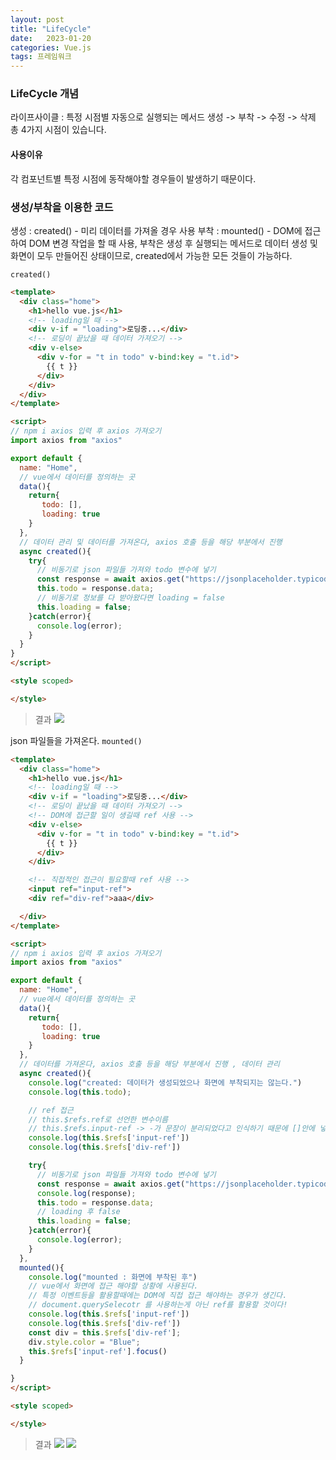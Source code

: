 ```yaml
---
layout: post
title: "LifeCycle"
date:   2023-01-20
categories: Vue.js
tags: 프레임워크
---
```


### LifeCycle 개념
라이프사이클 : 특정 시점별 자동으로 실행되는 메서드
생성 -> 부착 -> 수정 -> 삭제 총 4가지 시점이 있습니다.

#### 사용이유
각 컴포넌트별 특정 시점에 동작해야할 경우들이 발생하기 때문이다.

### 생성/부착을 이용한 코드
생성 : created() - 미리 데이터를 가져올 경우 사용
부착 : mounted() - DOM에 접근하여 DOM 변경 작업을 할 때 사용, 부착은 생성 후 실행되는 메서드로 데이터 생성 및 화면이 모두 만들어진 상태이므로, created에서 가능한 모든 것들이 가능하다.

`created()`
```html
<template>
  <div class="home">
    <h1>hello vue.js</h1>
    <!-- loading일 때 -->
    <div v-if = "loading">로딩중...</div>
    <!-- 로딩이 끝났을 때 데이터 가져오기 -->
    <div v-else>  
      <div v-for = "t in todo" v-bind:key = "t.id">
        {{ t }}
      </div>
    </div>
  </div>
</template>

<script>
// npm i axios 입력 후 axios 가져오기
import axios from "axios"

export default {
  name: "Home",
  // vue에서 데이터를 정의하는 곳
  data(){
    return{
       todo: [],
       loading: true
    }
  },
  // 데이터 관리 및 데이터를 가져온다, axios 호출 등을 해당 부분에서 진행 
  async created(){
    try{
      // 비동기로 json 파일들 가져와 todo 변수에 넣기
      const response = await axios.get("https://jsonplaceholder.typicode.com/todos/");
      this.todo = response.data;
      // 비동기로 정보를 다 받아왔다면 loading = false
      this.loading = false;
    }catch(error){
      console.log(error);
    }
  }
}
</script>

<style scoped>

</style>
```

>결과
![](https://images.velog.io/images/dev-hoon/post/fce53d5d-df93-469d-81f4-6106ad50517b/image.png)

json 파일들을 가져온다.
`mounted()`
```html
<template>
  <div class="home">
    <h1>hello vue.js</h1>
    <!-- loading일 때 -->
    <div v-if = "loading">로딩중...</div>
    <!-- 로딩이 끝났을 때 데이터 가져오기 -->
    <!-- DOM에 접근할 일이 생길때 ref 사용 -->
    <div v-else>  
      <div v-for = "t in todo" v-bind:key = "t.id">
        {{ t }}
      </div>
    </div>

    <!-- 직접적인 접근이 필요할때 ref 사용 -->
    <input ref="input-ref">
    <div ref="div-ref">aaa</div>

  </div>
</template>

<script>
// npm i axios 입력 후 axios 가져오기
import axios from "axios"

export default {
  name: "Home",
  // vue에서 데이터를 정의하는 곳
  data(){
    return{
       todo: [],
       loading: true
    }
  },
  // 데이터를 가져온다, axios 호출 등을 해당 부분에서 진행 , 데이터 관리
  async created(){
    console.log("created: 데이터가 생성되었으나 화면에 부착되지는 않는다.")
    console.log(this.todo);

    // ref 접근
    // this.$refs.ref로 선언한 변수이름
    // this.$refs.input-ref -> -가 문장이 분리되었다고 인식하기 때문에 []안에 넣어서 객체에 접근
    console.log(this.$refs['input-ref'])
    console.log(this.$refs['div-ref'])

    try{
      // 비동기로 json 파일들 가져와 todo 변수에 넣기
      const response = await axios.get("https://jsonplaceholder.typicode.com/todos/");
      console.log(response);
      this.todo = response.data;
      // loading 후 false
      this.loading = false;
    }catch(error){
      console.log(error);
    }
  },
  mounted(){
    console.log("mounted : 화면에 부착된 후")
    // vue에서 화면에 접근 해야할 상황에 사용된다.
    // 특정 이벤트등을 활용할때에는 DOM에 직접 접근 해야하는 경우가 생긴다.
    // document.querySelecotr 를 사용하는게 아닌 ref를 활용할 것이다!
    console.log(this.$refs['input-ref'])
    console.log(this.$refs['div-ref'])
    const div = this.$refs['div-ref'];
    div.style.color = "Blue";
    this.$refs['input-ref'].focus()
  }

}
</script>

<style scoped>

</style>
```

>결과
![](https://images.velog.io/images/dev-hoon/post/48ca62bc-79ad-4c20-b519-07587407ba44/image.png)
![](https://images.velog.io/images/dev-hoon/post/178ea018-f102-4912-a131-2ce8c55f07d2/image.png)